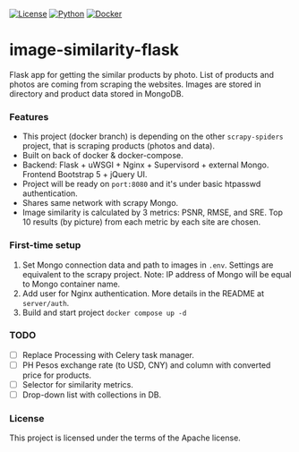 [![License](https://img.shields.io/badge/license-MIT-blue.svg)]()
[![Python](https://img.shields.io/badge/python->=3.8-blue.svg)](https://www.python.org/downloads/)
[![Docker](https://img.shields.io/badge/docker-greeb.svg)](https://docs.docker.com/)
# image-similarity-flask
Flask app for getting the similar products by photo. List of products and photos are coming from scraping the websites. 
Images are stored in directory and product data stored in MongoDB.
### Features
* This project (docker branch) is depending on the other `scrapy-spiders` project, that is scraping products (photos and data).
* Built on back of docker & docker-compose.
* Backend: Flask + uWSGI + Nginx + Supervisord + external Mongo. Frontend Bootstrap 5 + jQuery UI.
* Project will be ready on `port:8080` and it's under basic htpasswd authentication.
* Shares same network with scrapy Mongo.
* Image similarity is calculated by 3 metrics: PSNR, RMSE, and SRE. 
Top 10 results (by picture) from each metric by each site are chosen.
### First-time setup
1. Set Mongo connection data and path to images in `.env`. Settings are equivalent to the scrapy project. 
Note: IP address of Mongo will be equal to Mongo container name.
2. Add user for Nginx authentication. More details in the README at `server/auth`.
3. Build and start project `docker compose up -d`
### TODO
- [ ] Replace Processing with Celery task manager.
- [ ] PH Pesos exchange rate (to USD, CNY) and column with converted price for products.
- [ ] Selector for similarity metrics.
- [ ] Drop-down list with collections in DB.
### License
This project is licensed under the terms of the Apache license.
